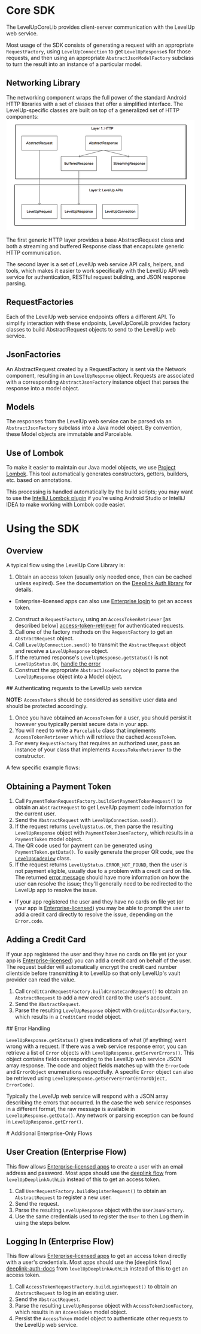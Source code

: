 # Core SDK

The LevelUpCoreLib provides client-server communication with the LevelUp web service.

Most usage of the SDK consists of generating a request with an appropriate `RequestFactory`, using
`LevelUpConnection` to get `LevelUpResponse`s for those requests, and then using an appropriate
`AbstractJsonModelFactory` subclass to turn the result into an instance of a particular model.

## Networking Library

The networking component wraps the full power of the standard Android HTTP libraries with a set of
classes that offer a simplified interface. The LevelUp-specific classes are built on top of a
generalized set of HTTP components:
![LevelUp Networking Class Hierarchy](docs/network_layer.png)

The first generic HTTP layer provides a base AbstractRequest class and both a streaming and buffered
Response class that encapsulate generic HTTP communication.

The second layer is a set of LevelUp web service API calls, helpers, and tools, which makes it
easier to work specifically with the LevelUp API web service for authentication, RESTful request
building, and JSON response parsing.

## RequestFactories

Each of the LevelUp web service endpoints offers a different API.  To simplify interaction with
these endpoints, LevelUpCoreLib provides factory classes to build AbstractRequest objects to send to
the LevelUp web service.

## JsonFactories

An AbstractRequest created by a RequestFactory is sent via the Network component, resulting in an
`LevelUpResponse` object.  Requests are associated with a corresponding `AbstractJsonFactory`
instance object that parses the response into a model object.

## Models

The responses from the LevelUp web service can be parsed via an `AbstractJsonFactory` subclass into
a Java model object. By convention, these Model objects are immutable and Parcelable.

## Use of Lombok

To make it easier to maintain our Java model objects, we use
[Project Lombok][project-lombok]. This tool automatically generates constructors,
getters, builders, etc. based on annotations.

This processing is handled automatically by the build scripts; you may want to use the
[IntelliJ Lombok plugin][intellij-lombok-plugin] if you're using Android Studio or
IntelliJ IDEA to make working with Lombok code easier.

# Using the SDK

## Overview

A typical flow using the LevelUp Core Library is:

1. Obtain an access token (usually only needed once, then can be cached unless expired). See the
  documentation on the [Deeplink Auth library][deeplink-auth-docs] for details.
  - Enterprise-licensed apps can also use [Enterprise login][enterprise-flows] to get an access
    token.
2. Construct a `RequestFactory`, using an `AccessTokenRetriever` [as described below]
  [access-token-retriever] for authenticated requests.
3. Call one of the factory methods on the `RequestFactory` to get an  `AbstractRequest` object.
4. Call `LevelUpConnection.send()` to transmit the `AbstractRequest` object and receive a
  `LevelUpResponse` object.
5. If the returned response's `LevelUpResponse.getStatus()` is not `LevelUpStatus.OK`, [handle the
   error][error-parsing]
6. Construct the appropriate `AbstractJsonFactory` object to parse the `LevelUpResponse` object into
  a Model object.

<a name="access-token-retriever" />
## Authenticating requests to the LevelUp web service

**NOTE:** `AccessToken`s should be considered as sensitive user data and should be protected
accordingly.

1. Once you have obtained an `AccessToken` for a user, you should persist it however you typically
  persist secure data in your app.
2. You will need to write a `Parcelable` class that implements `AccessTokenRetriever` which
  will retrieve the cached `AccessToken`.
3. For every `RequestFactory` that requires an authorized user, pass an instance of your class that
  implements `AccessTokenRetriever` to the constructor.

A few specific example flows:

## Obtaining a Payment Token

1. Call `PaymentTokenRequestFactory.buildGetPaymentTokenRequest()` to obtain an `AbstractRequest` to
  get LevelUp payment code information for the current user.
2. Send the `AbstractRequest` with `LevelUpConnection.send()`.
3. If the request returns `LevelUpStatus.OK`, then parse the resulting `LevelUpResponse` object with
  `PaymentTokenJsonFactory`, which results in a `PaymentToken` model object.
4. The QR code used for payment can be generated using `PaymentToken.getData()`. To easily generate
  the proper QR code, see the [`LevelUpCodeView`](levelup-code-view) class.
5. If the request returns `LevelUpStatus.ERROR_NOT_FOUND`, then the user is not payment eligible,
  usually due to a problem with a credit card on file. The returned [error message][error-parsing]
  should have more information on how the user can resolve the issue; they'll generally need to be
  redirected to the LevelUp app to resolve the issue.
  - If your app registered the user and they have no cards on file yet (or your app is
    [Enterprise-licensed][enterprise-sdk-docs]) you may be able to prompt the user to add a credit
    card directly to resolve the issue, depending on the `Error.code`.

## Adding a Credit Card

If your app registered the user and they have no cards on file yet (or your app is
  [Enterprise-licensed][enterprise-sdk-docs]) you can add a credit card on behalf of the user.
  The request builder will automatically encrypt the credit card number clientside before
  transmitting it to LevelUp so that only LevelUp's vault provider can read the value.

1. Call `CreditCardRequestFactory.buildCreateCardRequest()` to obtain an `AbstractRequest` to add a
  new credit card to the user's account.
2. Send the `AbstractRequest`.
3. Parse the resulting `LevelUpResponse` object with `CreditCardJsonFactory`, which results in a
  `CreditCard` model object.

<a name="error-parsing" />
## Error Handling

`LevelUpResponse.getStatus()` gives indications of what (if anything) went wrong with a request.
If there was a web service response error, you can retrieve a list of `Error` objects with 
`LevelUpResponse.getServerErrors()`. This object contains fields corresponding to the LevelUp 
web service JSON array response. The code and object fields matches up with the `ErrorCode` and 
`ErrorObject` enumerations respectfully. A specific `Error` object can also be retrieved using 
`LevelUpResponse.getServerError(ErrorObject, ErrorCode)`.

Typically the LevelUp web service will respond with a JSON array describing the errors that 
occurred. In the case the web service responses in a different format, the raw message is 
available in `LevelUpResponse.getData()`. Any network or parsing exception can be found in 
`LevelUpResponse.getError()`.

<a name="enterprise-flows" />
# Additional Enterprise-Only Flows

## User Creation (Enterprise Flow)

This flow allows [Enterprise-licensed apps][enterprise-sdk-docs] to create a user
with an email address and password. Most apps should use the [deeplink flow][deeplink-auth-docs]
from `levelUpDeeplinkAuthLib` instead of this to get an access token.

1. Call `UserRequestFactory.buildRegisterRequest()` to obtain an `AbstractRequest` to register a
new user.
2. Send the request.
3. Parse the resulting `LevelUpResponse` object with the
`UserJsonFactory`.
4. Use the same credentials used to register the `User` to then Log them in
using the steps below.

## Logging In (Enterprise Flow)

This flow allows [Enterprise-licensed apps][enterprise-sdk-docs] to get an access
token directly with a user's credentials. Most apps should use the [deeplink flow]
[deeplink-auth-docs] from `levelUpDeeplinkAuthLib` instead of this to get an access token.

1. Call `AccessTokenRequestFactory.buildLoginRequest()` to obtain an `AbstractRequest` to log in
an existing user.
2. Send the `AbstractRequest`.
3. Parse the resulting `LevelUpResponse` object with `AccessTokenJsonFactory`, which results in an
`AccessToken` model object.
4. Persist the `AccessToken` model object to authenticate other requests to the LevelUp web service.

[access-token-retriever]: #access-token-retriever
[deeplink-auth-docs]: ../deeplinkAuthLib/README.md
[enterprise-flows]: #enterprise-flows
[enterprise-sdk-docs]: http://developer.thelevelup.com/enterprise-sdk/
[error-parsing]: #error-parsing
[intellij-lombok-plugin]: http://plugins.jetbrains.com/plugin/6317
[levelup-code-view]: src/main/java/com/scvngr/levelup/core/ui/view/LevelUpCodeView.java
[project-lombok]: http://projectlombok.org/

